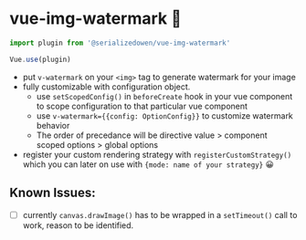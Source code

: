 # vue-img-watermark :maple_leaf:



```js
import plugin from '@serializedowen/vue-img-watermark'

Vue.use(plugin)
```



* put `v-watermark` on your `<img>` tag to generate watermark for your image
* fully customizable with configuration object. 
  * use `setScopedConfig()` in `beforeCreate` hook in your vue component to scope configuration to that particular vue component
  * use `v-watermark={{config: OptionConfig}}` to customize watermark behavior
  * The order of precedance will be directive value > component scoped options > global options
* register your custom rendering strategy with `registerCustomStrategy()` which you can later on use with `{mode: name of your strategy}` :grinning:


## Known Issues:
- [ ] currently `canvas.drawImage()` has to be wrapped in a `setTimeout()` call to work, reason to be identified.
